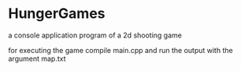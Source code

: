 # HungerGames
a console application program of a 2d shooting game

for executing the game compile main.cpp
and run the output with the argument map.txt
